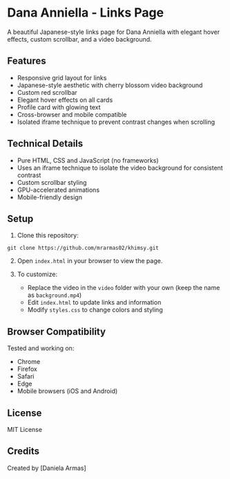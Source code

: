 # Dana Anniella - Links Page

A beautiful Japanese-style links page for Dana Anniella with elegant hover effects, custom scrollbar, and a video background.

## Features

- Responsive grid layout for links
- Japanese-style aesthetic with cherry blossom video background
- Custom red scrollbar
- Elegant hover effects on all cards
- Profile card with glowing text
- Cross-browser and mobile compatible
- Isolated iframe technique to prevent contrast changes when scrolling

## Technical Details

- Pure HTML, CSS and JavaScript (no frameworks)
- Uses an iframe technique to isolate the video background for consistent contrast
- Custom scrollbar styling
- GPU-accelerated animations
- Mobile-friendly design

## Setup

1. Clone this repository:
```
git clone https://github.com/mrarmas02/khimsy.git
```

2. Open `index.html` in your browser to view the page.

3. To customize:
   - Replace the video in the `video` folder with your own (keep the name as `background.mp4`)
   - Edit `index.html` to update links and information
   - Modify `styles.css` to change colors and styling

## Browser Compatibility

Tested and working on:
- Chrome
- Firefox
- Safari
- Edge
- Mobile browsers (iOS and Android)

## License

MIT License

## Credits

Created by [Daniela Armas] 